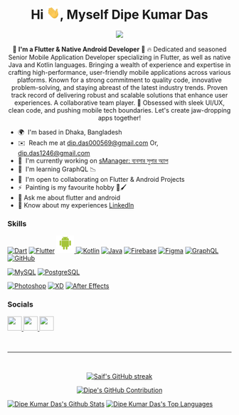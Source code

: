 <h1 align="center">Hi <img src="https://raw.githubusercontent.com/ABSphreak/ABSphreak/master/gifs/Hi.gif" width="30px">, Myself Dipe Kumar Das</h1>
<p align="center">
  <a href="https://github.com/Ratheshan03/readme-typing-svg"><img src="https://readme-typing-svg.herokuapp.com?lines=Flutter+Developer;Native+Android+Developer;Aspiring+Learner&center=true&width=500&height=50"></a>
</p>

<p align="center">
🚀 <b>I'm a Flutter & Native Android Developer</b> 🚀 🔥 Dedicated and seasoned Senior Mobile Application Developer specializing in Flutter, as well as native Java and Kotlin languages. Bringing a wealth of experience and expertise in crafting high-performance, user-friendly mobile applications across various platforms. Known for a strong commitment to quality code, innovative problem-solving, and staying abreast of the latest industry trends. Proven track record of delivering robust and scalable solutions that enhance user experiences. A collaborative team player. 🌟 Obsessed with sleek UI/UX, clean code, and pushing mobile tech boundaries. Let's create jaw-dropping apps together!
</p>

* 🌍  I'm based in Dhaka, Bangladesh
* ✉️  Reach me at [dip.das000569@gmail.com](mailto:dip.das000569@gmail.com) Or, [dip.das1246@gmail.com](mailto:dip.das1246@gmail.com)
* 🚀  I'm currently working on [sManager: ব্যবসার সুপার অ্যাপ](http://play.google.com/store/apps/details?id=xyz.sheba.managerapp&hl=en&gl=US)
* 🌱  I'm learning GraphQL 📉
* 🤝  I'm open to collaborating on Flutter & Android Projects
* ⚡  Painting is my favourite hobby 🎨🖌️
* 💬  Ask me about flutter and android
* 📄  Know about my experiences [LinkedIn](https://www.linkedin.com/in/dipe-kumar-das-8a0064190)

### Skills

<p align="left">
<a href="https://dart.dev/" target="_blank" rel="noreferrer"><img src="https://raw.githubusercontent.com/danielcranney/readme-generator/main/public/icons/skills/dart-colored.svg" width="36" height="36" alt="Dart" /></a>
<a href="https://flutter.dev/" target="_blank" rel="noreferrer"><img src="https://raw.githubusercontent.com/danielcranney/readme-generator/main/public/icons/skills/flutter-colored.svg" width="36" height="36" alt="Flutter" /></a>
<a href="https://developer.android.com" target="_blank"> <img src="https://raw.githubusercontent.com/devicons/devicon/master/icons/android/android-original-wordmark.svg" alt="android" width="40" height="40"/> </a>
<a href="https://kotlinlang.org/" target="_blank" rel="noreferrer"><img src="https://raw.githubusercontent.com/danielcranney/readme-generator/main/public/icons/skills/kotlin-colored.svg" width="36" height="36" alt="Kotlin" /></a>
<a href="https://www.oracle.com/java/" target="_blank" rel="noreferrer"><img src="https://raw.githubusercontent.com/danielcranney/readme-generator/main/public/icons/skills/java-colored.svg" width="36" height="36" alt="Java" /></a>
<a href="https://firebase.google.com/" target="_blank" rel="noreferrer"><img src="https://raw.githubusercontent.com/danielcranney/readme-generator/main/public/icons/skills/firebase-colored.svg" width="36" height="36" alt="Firebase" /></a>
<a href="https://www.figma.com/" target="_blank" rel="noreferrer"><img src="https://raw.githubusercontent.com/danielcranney/readme-generator/main/public/icons/skills/figma-colored.svg" width="36" height="36" alt="Figma" /></a>
<a href="https://graphql.org/" target="_blank" rel="noreferrer"><img src="https://raw.githubusercontent.com/danielcranney/readme-generator/main/public/icons/skills/graphql-colored.svg" width="36" height="36" alt="GraphQL" /></a>
<a href="https://git-scm.com/" target="_blank" rel="noreferrer"><img src="https://raw.githubusercontent.com/danielcranney/readme-generator/main/public/icons/skills/git-colored.svg" width="36" height="36" alt="GitHub" /></a>

<a href="https://www.mysql.com/" target="_blank" rel="noreferrer"><img src="https://raw.githubusercontent.com/danielcranney/readme-generator/main/public/icons/skills/mysql-colored.svg" width="36" height="36" alt="MySQL" /></a>
<a href="https://www.postgresql.org/" target="_blank" rel="noreferrer"><img src="https://raw.githubusercontent.com/danielcranney/readme-generator/main/public/icons/skills/postgresql-colored.svg" width="36" height="36" alt="PostgreSQL" /></a>

<a href="https://www.adobe.com/uk/products/photoshop.html" target="_blank" rel="noreferrer"><img src="https://raw.githubusercontent.com/danielcranney/readme-generator/main/public/icons/skills/photoshop-colored-dark.svg" width="36" height="36" alt="Photoshop" /></a>
<a href="https://www.adobe.com/uk/products/xd.html" target="_blank" rel="noreferrer"><img src="https://raw.githubusercontent.com/danielcranney/readme-generator/main/public/icons/skills/xd-colored-dark.svg" width="36" height="36" alt="XD" /></a>
<a href="https://www.adobe.com/uk/products/aftereffects.html" target="_blank" rel="noreferrer"><img src="https://raw.githubusercontent.com/danielcranney/readme-generator/main/public/icons/skills/aftereffects-colored-dark.svg" width="36" height="36" alt="After Effects" /></a>
</p>


### Socials

<p align="left"> <a href="https://www.github.com/dipdas123" target="_blank" rel="noreferrer"> <picture> <source media="(prefers-color-scheme: dark)" srcset="https://raw.githubusercontent.com/danielcranney/readme-generator/main/public/icons/socials/github-dark.svg" /> <source media="(prefers-color-scheme: light)" srcset="https://raw.githubusercontent.com/danielcranney/readme-generator/main/public/icons/socials/github.svg" /> <img src="https://raw.githubusercontent.com/danielcranney/readme-generator/main/public/icons/socials/github.svg" width="32" height="32" /> </picture> </a> <a href="https://www.linkedin.com/in/dipe-kumar-das-8a0064190" target="_blank" rel="noreferrer"> <picture> <source media="(prefers-color-scheme: dark)" srcset="https://raw.githubusercontent.com/danielcranney/readme-generator/main/public/icons/socials/linkedin-dark.svg" /> <source media="(prefers-color-scheme: light)" srcset="https://raw.githubusercontent.com/danielcranney/readme-generator/main/public/icons/socials/linkedin.svg" /> <img src="https://raw.githubusercontent.com/danielcranney/readme-generator/main/public/icons/socials/linkedin.svg" width="32" height="32" /> </picture> </a> <a href="https://www.stackoverflow.com/users/19812581/dip-das" target="_blank" rel="noreferrer"> <picture> <source media="(prefers-color-scheme: dark)" srcset="https://raw.githubusercontent.com/danielcranney/readme-generator/main/public/icons/socials/stackoverflow-dark.svg" /> <source media="(prefers-color-scheme: light)" srcset="https://raw.githubusercontent.com/danielcranney/readme-generator/main/public/icons/socials/stackoverflow.svg" /> <img src="https://raw.githubusercontent.com/danielcranney/readme-generator/main/public/icons/socials/stackoverflow.svg" width="32" height="32" /> </picture> </a></p>

<br/>
<hr/>
<br/>

<p align="center">
  <a href="https://github.com/dipdas123">
    <img src="https://github-readme-streak-stats.herokuapp.com/?user=alsiam&theme=radical&border=7F3FBF&background=0D1117" alt="Saif's GitHub streak"/>
  </a>
</p>

<p align="center">
  <a href="https://github.com/dipdas123">
    <img src="https://github-profile-summary-cards.vercel.app/api/cards/profile-details?username=dipdas123&theme=radical" alt="Dipe's GitHub Contribution"/>
  </a>
</p>

<a> 
<a href="https://github.com/dipdas123"><img alt="Dipe Kumar Das's Github Stats" src="https://denvercoder1-github-readme-stats.vercel.app/api?username=dipdas123&show_icons=true&count_private=true&theme=react&border_color=7F3FBF&bg_color=0D1117&title_color=A020F0&icon_color=F8D866" height="192px" width="49.5%"/></a>
<a href="https://github.com/dipdas123"><img alt="Dipe Kumar Das's Top Languages" src="https://denvercoder1-github-readme-stats.vercel.app/api/top-langs/?username=dipdas123&langs_count=10&layout=compact&theme=react&border_color=7F3FBF&bg_color=0D1117&title_color=F85D7F&icon_color=F8D866" height="192px" width="49.5%"/></a>
<br/>
</a>



